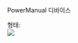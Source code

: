PowerManual 디바이스  

형태:  
**![](http://image.kyobobook.co.kr/newimages/giftshop_new/goods/400/1462/hot1621316113539.jpg)**

